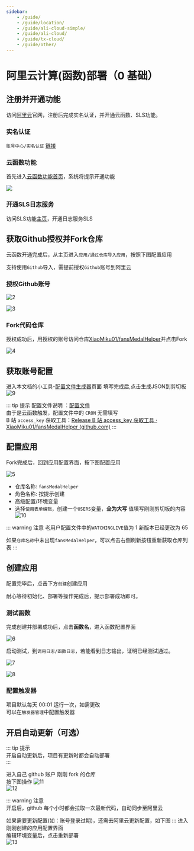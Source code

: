 ```yaml
---
sidebar:
    - /guide/
    - /guide/location/
    - /guide/ali-cloud-simple/
    - /guide/ali-cloud/
    - /guide/tx-cloud/
    - /guide/other/
---
```


# 阿里云计算(函数)部署（0 基础）

## 注册并开通功能

访问[阿里云](https://www.aliyun.com/)官网，注册后完成实名认证，并开通云函数、SLS功能。

### 实名认证

`账号中心/实名认证` [链接](https://account.console.aliyun.com/v2/#/authc/home)

### 云函数功能

首先进入[云函数功能首页](https://fcnext.console.aliyun.com/overview)，系统将提示开通功能

![](../images/ali-cloud-simple/1.png)

### 开通SLS日志服务

访问SLS功能[主页](https://sls.console.aliyun.com/lognext/open)，开通日志服务SLS

## 获取Github授权并Fork仓库

云函数开通完成后，从主页进入`应用/通过仓库导入应用`，按照下图配置应用

支持使用`Github`导入，需提前授权`Github`账号到阿里云

### 授权Github账号

![2](../images/ali-cloud-simple/2.png)

![3](../images/ali-cloud-simple/3.png)

### Fork代码仓库

授权成功后，用授权的账号访问仓库[XiaoMiku01/fansMedalHelper](https://github.com/XiaoMiku01/fansMedalHelper)并点击Fork

![4](../images/ali-cloud-simple/4.png)  

## 获取账号配置  

进入本文档的小工具-[配置文件生成器](../tools/userConfigGenerator)页面 填写完成后,点击生成JSON到剪切板  
![9](../images/ali-cloud-simple/9.png)  

::: tip 提示
配置文件说明 ：[配置文件](./#配置文件说明-users-yaml)  
由于是云函数触发，配置文件中的 `CRON` 无需填写  
B 站 `access_key` 获取工具：[Release B 站 access_key 获取工具 · XiaoMiku01/fansMedalHelper (github.com)](https://github.com/XiaoMiku01/fansMedalHelper/releases/tag/logintool)
:::

## 配置应用

Fork完成后，回到应用配置界面，按下图配置应用

![5](../images/ali-cloud-simple/5.png)

* 仓库名称: `fansMedalHelper`
* 角色名称: 按提示创建
* 高级配置/环境变量
* 选择`使用表单编辑`，创建一个`USERS`变量，**全为大写** 值填写刚刚剪切板的内容  
![10](../images/ali-cloud-simple/10.png)


::: warning 注意
  老用户配置文件中的`WATCHINGLIVE`值为 1 新版本已经更改为 65
  
  如果`仓库名称`中未出现`fansMedalHelper`，可以点击右侧刷新按钮重新获取仓库列表
:::

## 创建应用

配置完毕后，点击下方`创建`创建应用

耐心等待初始化、部署等操作完成后，提示部署成功即可。

### 测试函数

完成创建并部署成功后，点击**函数名**，进入函数配置界面

![6](../images/ali-cloud-simple/6.png)

启动测试，到`调用日志/函数日志`，若能看到日志输出，证明已经测试通过。

![7](./../images/ali-cloud-simple/7.png)

![8](../images/ali-cloud-simple/8.png)

### 配置触发器
项目默认每天 00:01 运行一次，如需更改  
可以在`触发器管理`中配置触发器  

## 开启自动更新（可选）  
::: tip 提示  
开启自动更新后，项目有更新时都会自动部署  
:::

进入自己 github 账户 刚刚 fork 的仓库  
按下图操作
![11](../images/ali-cloud-simple/11.png)  
![12](../images/ali-cloud-simple/12.png)  

::: warning 注意  
开启后，github 每个小时都会拉取一次最新代码，自动同步至阿里云  

如果需要更新配置(如：账号登录过期)，还需去阿里云更新配置，如下图
:::
进入刚刚创建的应用配置界面  
编辑环境变量后，点击重新部署  
![13](../images/ali-cloud-simple/13.png)  